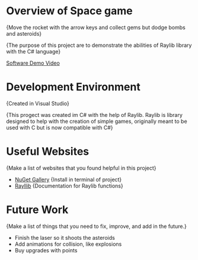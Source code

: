 # Overview of Space game

{Move the rocket with the arrow keys and collect gems but dodge bombs and asteroids}

{The purpose of this project are to demonstrate the abilities of Raylib library with the C# language}


[Software Demo Video](http://youtube.link.goes.here)

# Development Environment

{Created in Visual Studio}

{This progect was created im C# with the help of Raylib. Raylib is library designed to help with the creation of simple games, originally meant to be used with C but is now compatible with C#}

# Useful Websites

{Make a list of websites that you found helpful in this project}
* [NuGet Gallery](https://www.nuget.org/packages/Raylib-cs) {Install in terminal of project}
* [Rayllib](https://www.raylib.com/) {Documentation for Raylib functions}

# Future Work

{Make a list of things that you need to fix, improve, and add in the future.}
* Finish the laser so it shoots the asteroids
* Add animations for collision, like explosions
* Buy upgrades with points
